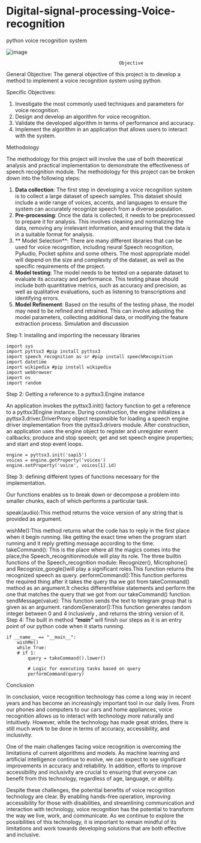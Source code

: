 # Digital-signal-processing-Voice-recognition
python voice recognition system

![image](https://github.com/Nebil1/Digital-signal-processing-Voice-recognition/assets/99560401/112e2701-a5d5-4e8a-a57c-2f5062b273bc)

                                              Objective

 General Objective:
The general objective of this project is to develop a method to implement a voice recognition system using python. 

 Specific Objectives:
1. Investigate the most commonly used techniques and parameters for voice recognition. 
2. Design and develop an algorithm for voice recognition.
3.  Validate the developed algorithm in terms of performance and accuracy.
4. Implement the algorithm in an application that allows users to interact with the system.


Methodology

The methodology for this project will involve the use of both theoretical analysis and practical implementation to demonstrate the effectiveness of speech recognition module. The methodology for this project can be broken down into the following steps:

1. **Data collection**: The first step in developing a voice recognition system is to collect a large dataset of speech samples. This dataset should include a wide range of voices, accents, and languages to ensure the system can accurately recognize speech from a diverse population.
2. **Pre-processing**: Once the data is collected, it needs to be preprocessed to prepare it for analysis. This involves cleaning and normalizing the data, removing any irrelevant information, and ensuring that the data is in a suitable format for analysis.
3. ** Model Selection**: There are many different libraries that can be used for voice recognition, including neural Speech recognition, PyAudio, Pocket sphinx and some others. The most appropriate model will depend on the size and complexity of the dataset, as well as the specific requirements of the project.
4. **Model testing**: The model needs to be tested on a separate dataset to evaluate its accuracy and performance. This testing phase should include both quantitative metrics, such as accuracy and precision, as well as qualitative evaluations, such as listening to transcriptions and identifying errors.
5. **Model Refinement**: Based on the results of the testing phase, the model may need to be refined and retrained. This can involve adjusting the model parameters, collecting additional data, or modifying the feature extraction process.
Simulation and discussion

Step 1: Installing and importing the necessary libraries
                  
 ```                 
import sys
import pyttsx3 #pip install pyttsx3
import speech_recognition as sr #pip install speechRecognition
import datetime
import wikipedia #pip install wikipedia
import webbrowser
import os
import random
 ```


 Step 2:  Getting a reference to a pyttsx3.Engine instance

  An application invokes the pyttsx3.init() factory function to get a reference to a pyttsx3Engine instance. During construction, the engine initializes a pyttsx3.driver.DriverProxy object responsible for loading a speech engine driver implementation from the pyttsx3.drivers module. After construction, an application uses the engine object to register and unregister event callbacks; produce and stop speech; get and set speech engine properties; and start and stop event loops.
```
engine = pyttsx3.init('sapi5')
voices = engine.getProperty('voices')
engine.setProperty('voice', voices[1].id)
```

 Step 3:  defining different types of functions necessary for the implementation.

Our functions enables us to break down or decompose a problem into smaller chunks, each of which performs a particular task.

 speak(audio):This method returns the voice version of any string that is provided as argument.

 wishMe():This method returns what the code has to reply in the first place when it begin running. like getting the exact time when the program start running and it reply gretting message according to the time.
takeCommand(): This is the place where all the magics comes into the place,the Speech_recognitionmodule will play its role. The three builtin functions of the Speech_recognition module: Recognizer(), Microphone() and Recognize_google()will play a significant roles.This function returns the recognized speech as query.
performCommand():This function  performs the required thing after it takes the query tha we got from takeCommand() method as an argument.It checks differentifelse statements and perform the one that matches the query that we got from our takeCommand() function.
sendMessage(value): This function sends the text to telegram group that is given as an argument.
randomGenerator():This function generates random integer between 0 and 4 inclusively , and returns the string version of it.
Step 4: The built in method ***”main”*** will finish our steps as it is an entry point of our python code when it starts running.
```
if __name__ == "__main__":
    wishMe()
    while True:
    # if 1:
        query = takeCommand().lower()

        # Logic for executing tasks based on query
        performCommand(query)
```

Conclusion

In conclusion, voice recognition technology has come a long way in recent years and has become an increasingly important tool in our daily lives. From our phones and computers to our cars and home appliances, voice recognition allows us to interact with technology more naturally and intuitively. However, while the technology has made great strides, there is still much work to be done in terms of accuracy, accessibility, and inclusivity.

One of the main challenges facing voice recognition is overcoming the limitations of current algorithms and models. As machine learning and artificial intelligence continue to evolve, we can expect to see significant improvements in accuracy and reliability. In addition, efforts to improve accessibility and inclusivity are crucial to ensuring that everyone can benefit from this technology, regardless of age, language, or ability.

Despite these challenges, the potential benefits of voice recognition technology are clear. By enabling hands-free operation, improving accessibility for those with disabilities, and streamlining communication and interaction with technology, voice recognition has the potential to transform the way we live, work, and communicate. As we continue to explore the possibilities of this technology, it is important to remain mindful of its limitations and work towards developing solutions that are both effective and inclusive.


